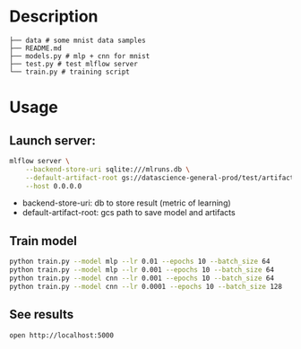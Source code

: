 # Description

```
├── data # some mnist data samples
├── README.md
├── models.py # mlp + cnn for mnist
├── test.py # test mlflow server
└── train.py # training script
```

# Usage

## Launch server:

```bash
mlflow server \
    --backend-store-uri sqlite:///mlruns.db \
    --default-artifact-root gs://datascience-general-prod/test/artifacts \
    --host 0.0.0.0
```

- backend-store-uri: db to store result (metric of learning)
- default-artifact-root: gcs path to save model and artifacts

## Train model

```bash
python train.py --model mlp --lr 0.01 --epochs 10 --batch_size 64
python train.py --model mlp --lr 0.001 --epochs 10 --batch_size 64
python train.py --model cnn --lr 0.001 --epochs 10 --batch_size 64
python train.py --model cnn --lr 0.0001 --epochs 10 --batch_size 128
```

## See results

```bash
open http://localhost:5000
```